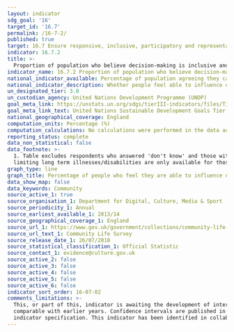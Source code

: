```yaml
---
layout: indicator
sdg_goal: '16'
target_id: '16.7'
permalink: /16-7-2/
published: true
target: 16.7 Ensure responsive, inclusive, participatory and representative decision-making at all levels
indicator: 16.7.2
title: >-
  Proportion of population who believe decision-making is inclusive and responsive, by sex, age, disability and population group
indicator_name: 16.7.2 Proportion of population who believe decision-making is inclusive and responsive, by sex, age, disability and population group
national_indicator_available: Percentage of population agreeing they can influence decisions affecting their local area
national_indicator_description: Whether people feel able to influence decisions affecting their local area
un_designated_tier: 3.0
un_custodian_agency: United Nations Development Programme (UNDP)
goal_meta_link: https://unstats.un.org/sdgs/tierIII-indicators/files/Tier3-16-07-02.pdf
goal_meta_link_text: United Nations Sustainable Development Goals Tier 3 Work Plan (PDF 77.8 KB)
national_geographical_coverage: England
computation_units: Percentage (%)
computation_calculations: No calculations were performed in the data acquisition of this indicator as appropriate data was readily available in the final format specified by this indicator.
reporting_status: complete
data_non_statistical: false
data_footnote: >-
  1. Table excludes respondents who answered 'don't know' and those with missing answers. 2. Figures for 'Black' and 'Other' ethnic groups for 2014-15 are suppressed because the percentage is based on 5 or fewer responses and is therefore unavailable. 3. Information about respondents'
  limiting long term illnesses/disabilities are only available for those who completed the online version of the survey
graph_type: line
graph_title: Percentage of people who feel they are able to influence decisions affecting their local area
data_show_map: false
data_keywords: Community
source_active_1: true
source_organisation_1: Department for Digital, Culture, Media & Sport
source_periodicity_1: Annual
source_earliest_available_1: 2013/14
source_geographical_coverage_1: England
source_url_1: https://www.gov.uk/government/collections/community-life-survey--2
source_url_text_1: Community Life Survey
source_release_date_1: 26/07/2018
source_statistical_classification_1: Official Statistic
source_contact_1: evidence@culture.gov.uk
source_active_2: false
source_active_3: false
source_active_4: false
source_active_5: false
source_active_6: false
indicator_sort_order: 16-07-02
comments_limitations: >-
  This, or part of this, indicator is awaiting the development of internationally established methodology and standards (classified by the UN as tier 3). We are reporting on data from 2013/14 as the data collection mode (from face-to-face to online/paper) changed and data would not be
  comparable with earlier years. Confidence intervals are published in the Community Life Survey tables (available from the source tab). This indicator is being used as an approximation of the UN SDG Indicator. Where possible, we will work to identify or develop UK data to meet the global
  indicator specification. This indicator has been identified in collaboration with topic experts.
---
```

